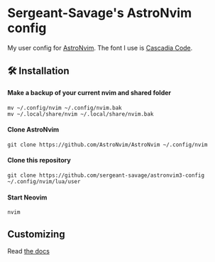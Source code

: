 # Sergeant-Savage's AstroNvim config

My user config for [AstroNvim](https://github.com/AstroNvim/AstroNvim). The font I use is [Cascadia Code](https://www.programmingfonts.org/#cascadia-code).

## 🛠️ Installation

#### Make a backup of your current nvim and shared folder

```shell
mv ~/.config/nvim ~/.config/nvim.bak
mv ~/.local/share/nvim ~/.local/share/nvim.bak
```

#### Clone AstroNvim

```shell
git clone https://github.com/AstroNvim/AstroNvim ~/.config/nvim
```

#### Clone this repository

```shell
git clone https://github.com/sergeant-savage/astronvim3-config ~/.config/nvim/lua/user
```

#### Start Neovim

```shell
nvim
```

## Customizing

Read [the docs](https://astronvim.com/Configuration/config_options)
